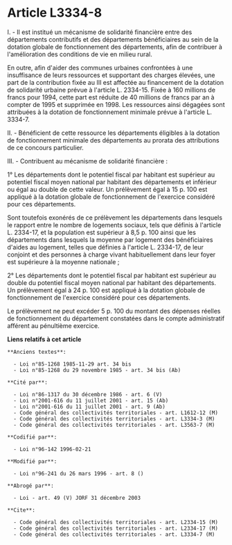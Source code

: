# Article L3334-8

I. - Il est institué un mécanisme de solidarité financière entre des départements contributifs et des départements
bénéficiaires au sein de la dotation globale de fonctionnement des départements, afin de contribuer à l'amélioration des
conditions de vie en milieu rural.

En outre, afin d'aider des communes urbaines confrontées à une insuffisance de leurs ressources et supportant des charges
élevées, une part de la contribution fixée au III est affectée au financement de la dotation de solidarité urbaine prévue à
l'article L. 2334-15. Fixée à 160 millions de francs pour 1994, cette part est réduite de 40 millions de francs par an à
compter de 1995 et supprimée en 1998. Les ressources ainsi dégagées sont attribuées à la dotation de fonctionnement minimale
prévue à l'article L. 3334-7.

II. - Bénéficient de cette ressource les départements éligibles à la dotation de fonctionnement minimale des départements au
prorata des attributions de ce concours particulier.

III. - Contribuent au mécanisme de solidarité financière :

1° Les départements dont le potentiel fiscal par habitant est supérieur au potentiel fiscal moyen national par habitant des
départements et inférieur ou égal au double de cette valeur. Un prélèvement égal à 15 p. 100 est appliqué à la dotation
globale de fonctionnement de l'exercice considéré pour ces départements.

Sont toutefois exonérés de ce prélèvement les départements dans lesquels le rapport entre le nombre de logements sociaux,
tels que définis à l'article L. 2334-17, et la population est supérieur à 8,5 p. 100 ainsi que les départements dans lesquels
la moyenne par logement des bénéficiaires d'aides au logement, telles que définies à l'article L. 2334-17, de leur conjoint
et des personnes à charge vivant habituellement dans leur foyer est supérieure à la moyenne nationale ;

2° Les départements dont le potentiel fiscal par habitant est supérieur au double du potentiel fiscal moyen national par
habitant des départements. Un prélèvement égal à 24 p. 100 est appliqué à la dotation globale de fonctionnement de l'exercice
considéré pour ces départements.

Le prélèvement ne peut excéder 5 p. 100 du montant des dépenses réelles de fonctionnement du département constatées dans le
compte administratif afférent au pénultième exercice.

**Liens relatifs à cet article**

	**Anciens textes**:

	  - Loi n°85-1268 1985-11-29 art. 34 bis
	  - Loi n°85-1268 du 29 novembre 1985 - art. 34 bis (Ab)

	**Cité par**:

	  - Loi n°86-1317 du 30 décembre 1986 - art. 6 (V)
	  - Loi n°2001-616 du 11 juillet 2001 - art. 15 (Ab)
	  - Loi n°2001-616 du 11 juillet 2001 - art. 9 (Ab)
	  - Code général des collectivités territoriales - art. L1612-12 (M)
	  - Code général des collectivités territoriales - art. L3334-3 (M)
	  - Code général des collectivités territoriales - art. L3563-7 (M)

	**Codifié par**:

	  - Loi n°96-142 1996-02-21

	**Modifié par**:

	  - Loi n°96-241 du 26 mars 1996 - art. 8 ()

	**Abrogé par**:

	  - Loi - art. 49 (V) JORF 31 décembre 2003

	**Cite**:

	  - Code général des collectivités territoriales - art. L2334-15 (M)
	  - Code général des collectivités territoriales - art. L2334-17 (M)
	  - Code général des collectivités territoriales - art. L3334-7 (M)
